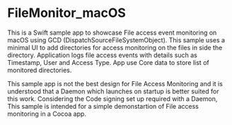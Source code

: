 # FileMonitor_macOS

This is a Swift sample app to showcase File access event monitoring on macOS using GCD (DispatchSourceFileSystemObject).
This sample uses a minimal UI to add directories for access monitoring on the files in side the directory.
Application logs file access events with details such as Timestamp, User and Access Type.
App use Core data to store list of monitored directories.

This sample app is not the best design for File Access Monitoring and it is understood that a Daemon which launches on startup is better suited for this work.
Considering the Code signing set up required with a Daemon, This sample is intended for a simple demonstartion of File access monitoring in a Cocoa app.
